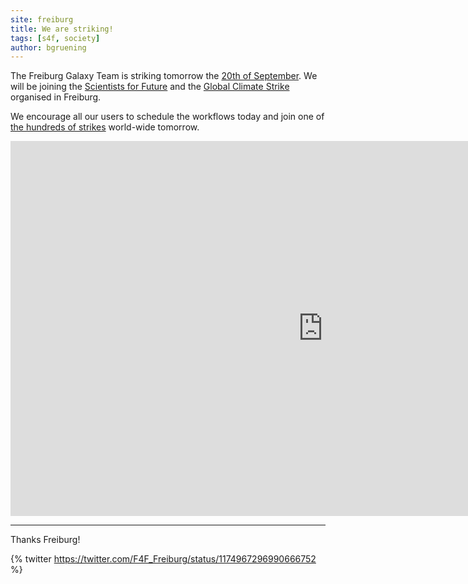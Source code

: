 ```yaml
---
site: freiburg
title: We are striking!
tags: [s4f, society]
author: bgruening
---
```


The Freiburg Galaxy Team is striking tomorrow the [20th of September](https://globalclimatestrike.net).
We will be joining the [Scientists for Future](https://www.scientists4future.org) and the
[Global Climate Strike](https://globalclimatestrike.net) organised in Freiburg.

We encourage all our users to schedule the workflows today and
join one of [the hundreds of strikes](https://globalclimatestrike.net/#map) world-wide tomorrow.

<div class="multiple-img">
        <iframe width="1000" height="600" src="https://globalclimatestrike.net/#map" frameborder="0" allowfullscreen></iframe>
</div>

-----

Thanks Freiburg!

{% twitter https://twitter.com/F4F_Freiburg/status/1174967296990666752 %}

